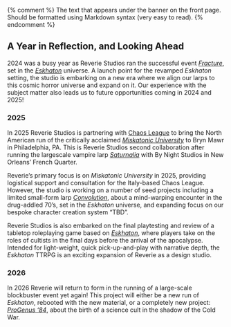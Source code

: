{% comment %}
The text that appears under the banner on the front page.
Should be formatted using Markdown syntax (very easy to read).
{% endcomment %}

## A Year in Reflection, and Looking Ahead
2024 was a busy year as Reverie Studios ran the successful event *[Fracture]*, set in the *[Eskhaton]* universe. A launch point for the revamped *Eskhaton* setting, the studio is embarking on a new era where we align our larps to this cosmic horror universe and expand on it. Our experience with the subject matter also leads us to future opportunities coming in 2024 and 2025!

### 2025

In 2025 Reverie Studios is partnering with [Chaos League] to bring the North American run of the critically acclaimed *[Miskatonic University]* to Bryn Mawr in Philadelphia, PA. This is Reverie Studios second collaboration after running the largescale vampire larp *[Saturnalia]* with By Night Studios in New Orleans’ French Quarter.

Reverie’s primary focus is on *Miskatonic University* in 2025, providing logistical support and consultation for the Italy-based Chaos League. However, the studio is working on a number of seed projects including a limited small-form larp *[Convolution]*, about a mind-warping encounter in the drug-addled 70’s, set in the *Eskhaton* universe, and expanding focus on our bespoke character creation system “TBD”.

Reverie Studios is also embarked on the final playtesting and review of a tabletop roleplaying game based on *[Eskhaton]*, where players take on the roles of cultists in the final days before the arrival of the apocalypse. Intended for light-weight, quick pick-up-and-play with narrative depth, the *Eskhaton* TTRPG is an exciting expansion of Reverie as a design studio.

### 2026

In 2026 Reverie will return to form in the running of a large-scale blockbuster event yet again! This project will either be a new run of *Eskhaton*, rebooted with the new material, or a completely new project: [*ProGenus ‘84*][progenus], about the birth of a science cult in the shadow of the Cold War.

[Fracture]: /events/fracture	
[Eskhaton]: /events/eskhaton
[Chaos League]: https://chaosleague.org/
[Miskatonic University]: https://chaosleague.org/miskatonic-university-larp-us
[Saturnalia]: /events/saturnalia
[Convolution]: /events/convolution/


[progenus]: /events/prog84
[contact]: /contact